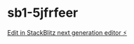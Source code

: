 # sb1-5jfrfeer

[Edit in StackBlitz next generation editor ⚡️](https://stackblitz.com/~/github.com/Yosef-Ali/sb1-5jfrfeer)